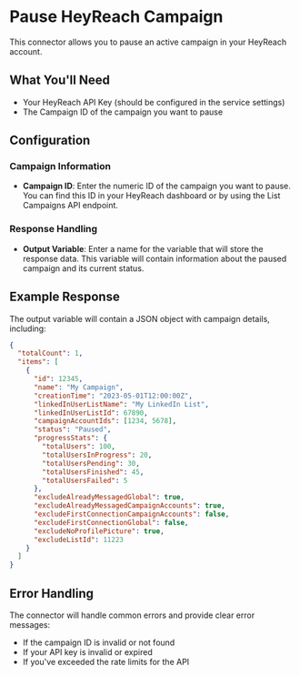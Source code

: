 # Pause HeyReach Campaign

This connector allows you to pause an active campaign in your HeyReach account.

## What You'll Need

- Your HeyReach API Key (should be configured in the service settings)
- The Campaign ID of the campaign you want to pause

## Configuration

### Campaign Information

- **Campaign ID**: Enter the numeric ID of the campaign you want to pause. You can find this ID in your HeyReach dashboard or by using the List Campaigns API endpoint.

### Response Handling

- **Output Variable**: Enter a name for the variable that will store the response data. This variable will contain information about the paused campaign and its current status.

## Example Response

The output variable will contain a JSON object with campaign details, including:

```json
{
  "totalCount": 1,
  "items": [
    {
      "id": 12345,
      "name": "My Campaign",
      "creationTime": "2023-05-01T12:00:00Z",
      "linkedInUserListName": "My LinkedIn List",
      "linkedInUserListId": 67890,
      "campaignAccountIds": [1234, 5678],
      "status": "Paused",
      "progressStats": {
        "totalUsers": 100,
        "totalUsersInProgress": 20,
        "totalUsersPending": 30,
        "totalUsersFinished": 45,
        "totalUsersFailed": 5
      },
      "excludeAlreadyMessagedGlobal": true,
      "excludeAlreadyMessagedCampaignAccounts": true,
      "excludeFirstConnectionCampaignAccounts": false,
      "excludeFirstConnectionGlobal": false,
      "excludeNoProfilePicture": true,
      "excludeListId": 11223
    }
  ]
}
```

## Error Handling

The connector will handle common errors and provide clear error messages:

- If the campaign ID is invalid or not found
- If your API key is invalid or expired
- If you've exceeded the rate limits for the API